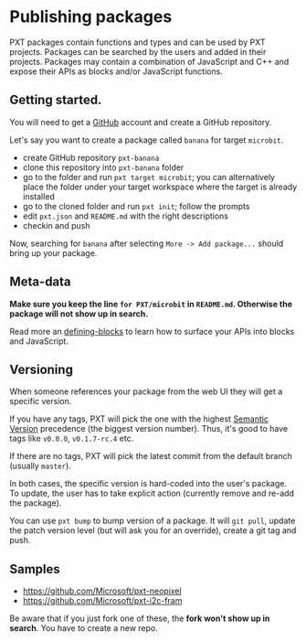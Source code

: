 # Publishing packages

PXT packages contain functions and types and can be used by PXT projects. 
Packages can be searched by the users and added in their projects. 
Packages may contain a combination of JavaScript and C++ and expose their APIs as blocks and/or JavaScript functions.

## Getting started.

You will need to get a [GitHub](https://github.com) account and create a GitHub repository. 

Let's say you want to create a package
called `banana` for target `microbit`.

* create GitHub repository `pxt-banana`
* clone this repository into `pxt-banana` folder
* go to the folder and run `pxt target microbit`; you can alternatively place the folder under 
  your target workspace where the target is already installed
* go to the cloned folder and run `pxt init`; follow the prompts
* edit `pxt.json` and `README.md` with the right descriptions
* checkin and push

Now, searching for `banana` after selecting `More -> Add package...` should bring up your
package.

## Meta-data

**Make sure you keep the line `for PXT/microbit` in `README.md`. Otherwise
the package will not show up in search.**

Read more an [defining-blocks](/defining-blocks) to learn how to surface your APIs into blocks and JavaScript.

## Versioning

When someone references your package from the web UI they will get
a specific version.

If you have any tags, PXT will pick the one with
the highest [Semantic Version](http://semver.org) precedence (the biggest version
number). Thus, it's good to have tags like `v0.0.0`, `v0.1.7-rc.4` etc.

If there are no tags, PXT will pick the latest commit from the default branch
(usually `master`).

In both cases, the specific version is hard-coded into the user's package.
To update, the user has to take explicit action (currently remove and re-add the package).

You can use `pxt bump` to bump version of a package. It will `git pull`, update the patch
version level (but will ask you for an override), create a git tag and push.

## Samples

* https://github.com/Microsoft/pxt-neopixel
* https://github.com/Microsoft/pxt-i2c-fram

Be aware that if you just fork one of these, the **fork won't show up in search**.
You have to create a new repo.
